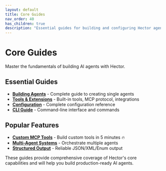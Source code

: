 ```yaml
---
layout: default
title: Core Guides
nav_order: 40
has_children: true
description: "Essential guides for building and configuring Hector agents"
---
```


# Core Guides

Master the fundamentals of building AI agents with Hector.

## Essential Guides

- **[Building Agents](AGENTS)** - Complete guide to creating single agents
- **[Tools & Extensions](TOOLS)** - Built-in tools, MCP protocol, integrations
- **[Configuration](CONFIGURATION)** - Complete configuration reference
- **[CLI Guide](CLI_GUIDE)** - Command-line interface and commands

## Popular Features

- **[Custom MCP Tools](MCP_CUSTOM_TOOLS)** - Build custom tools in 5 minutes 🔥
- **[Multi-Agent Systems](ARCHITECTURE#multi-agent-orchestration-a2a-protocol)** - Orchestrate multiple agents
- **[Structured Output](STRUCTURED_OUTPUT)** - Reliable JSON/XML/Enum output

These guides provide comprehensive coverage of Hector's core capabilities and will help you build production-ready AI agents.
